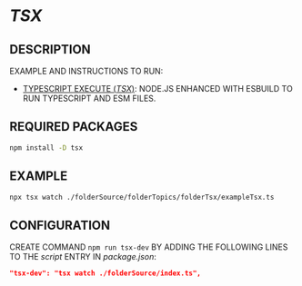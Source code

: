 # _TSX_

## DESCRIPTION

EXAMPLE AND INSTRUCTIONS TO RUN:

* [TYPESCRIPT EXECUTE (_TSX_)](https://github.com/esbuild-kit/tsx): NODE.JS ENHANCED WITH ESBUILD TO RUN TYPESCRIPT AND ESM FILES.

## REQUIRED PACKAGES

```bash
npm install -D tsx
```

## EXAMPLE

```bash
npx tsx watch ./folderSource/folderTopics/folderTsx/exampleTsx.ts
```

## CONFIGURATION

CREATE COMMAND `npm run tsx-dev` BY ADDING THE FOLLOWING LINES TO THE _script_ ENTRY IN _package.json_:

  ```json
  "tsx-dev": "tsx watch ./folderSource/index.ts",
  ```
  